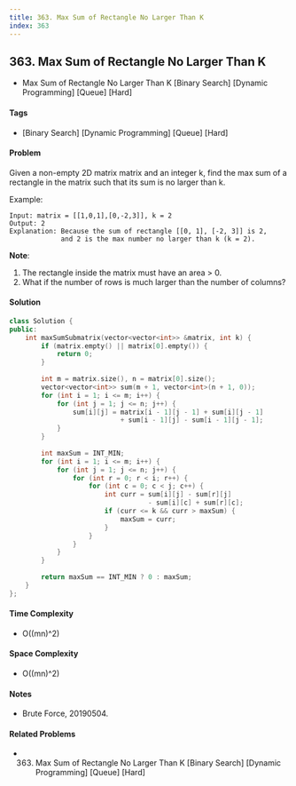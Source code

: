 ```yaml
---
title: 363. Max Sum of Rectangle No Larger Than K
index: 363
---
```


## 363. Max Sum of Rectangle No Larger Than K
- Max Sum of Rectangle No Larger Than K [Binary Search] [Dynamic Programming] [Queue] [Hard]

#### Tags
- [Binary Search] [Dynamic Programming] [Queue] [Hard]

#### Problem
Given a non-empty 2D matrix matrix and an integer k, find the max sum of a rectangle in the matrix such that its sum is no larger than k.

Example:

    Input: matrix = [[1,0,1],[0,-2,3]], k = 2
    Output: 2 
    Explanation: Because the sum of rectangle [[0, 1], [-2, 3]] is 2,
                 and 2 is the max number no larger than k (k = 2).

**Note**:

1. The rectangle inside the matrix must have an area > 0.
2. What if the number of rows is much larger than the number of columns?

#### Solution
``` C++
class Solution {
public:
    int maxSumSubmatrix(vector<vector<int>> &matrix, int k) {
        if (matrix.empty() || matrix[0].empty()) {
            return 0;
        }
        
        int m = matrix.size(), n = matrix[0].size();
        vector<vector<int>> sum(m + 1, vector<int>(n + 1, 0));
        for (int i = 1; i <= m; i++) {
            for (int j = 1; j <= n; j++) {
                sum[i][j] = matrix[i - 1][j - 1] + sum[i][j - 1]
                            + sum[i - 1][j] - sum[i - 1][j - 1];
            }
        }
        
        int maxSum = INT_MIN;
        for (int i = 1; i <= m; i++) {
            for (int j = 1; j <= n; j++) {
                for (int r = 0; r < i; r++) {
                    for (int c = 0; c < j; c++) {
                        int curr = sum[i][j] - sum[r][j]
                                   - sum[i][c] + sum[r][c];
                        if (curr <= k && curr > maxSum) {
                            maxSum = curr;
                        }
                    }
                }
            }
        }
        
        return maxSum == INT_MIN ? 0 : maxSum;
    }    
};
```

#### Time Complexity
- O((mn)^2)

#### Space Complexity
- O((mn)^2)

#### Notes
- Brute Force, 20190504.

#### Related Problems
- 363. Max Sum of Rectangle No Larger Than K [Binary Search] [Dynamic Programming] [Queue] [Hard]
